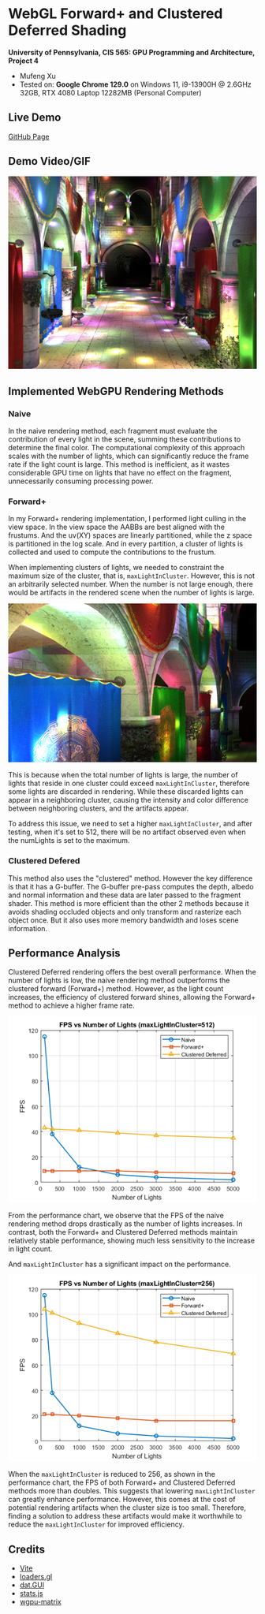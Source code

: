 WebGL Forward+ and Clustered Deferred Shading
======================

**University of Pennsylvania, CIS 565: GPU Programming and Architecture, Project 4**

* Mufeng Xu
* Tested on: **Google Chrome 129.0** on
  Windows 11, i9-13900H @ 2.6GHz 32GB, RTX 4080 Laptop 12282MB (Personal Computer)

## Live Demo

[GitHub Page](https://solemnwind.github.io/Project4-WebGPU-Forward-Plus-and-Clustered-Deferred/)

## Demo Video/GIF

[![](img/thumb.png)](img/sponza_demo.mp4)

## Implemented WebGPU Rendering Methods

### Naive

In the naive rendering method, each fragment must evaluate the contribution of every light in the scene, summing these contributions to determine the final color. The computational complexity of this approach scales with the number of lights, which can significantly reduce the frame rate if the light count is large. This method is inefficient, as it wastes considerable GPU time on lights that have no effect on the fragment, unnecessarily consuming processing power.

### Forward+

In my Forward+ rendering implementation, I performed light culling in the view space. 
In the view space the AABBs are best aligned with the frustums. 
And the uv(XY) spaces are linearly partitioned,
while the z space is partitioned in the log scale.
And in every partition, a cluster of lights is collected and used to compute the contributions 
to the frustum.

When implementing clusters of lights, we needed to constraint the maximum size
of the cluster, that is, `maxLightInCluster`.
However, this is not an arbitrarily selected number. When the number is not large enough,
there would be artifacts in the rendered scene when the number of lights is large.

![](img/artifacts.png)

This is because when the total number of lights is large, 
the number of lights that reside in one cluster could exceed `maxLightInCluster`, 
therefore some lights are discarded in rendering. While these discarded lights can 
appear in a neighboring cluster, causing the intensity and color difference between neighboring
clusters, and the artifacts appear.

To address this issue, we need to set a higher `maxLightInCluster`, and after testing,
when it's set to 512, there will be no artifact observed even when the numLights is set to 
the maximum.

### Clustered Defered

This method also uses the "clustered" method. However the key difference is that it has a 
G-buffer. The G-buffer pre-pass computes the depth, albedo and normal information and these
data are later passed to the fragment shader. This method is more efficient than the other 2 methods
because it avoids shading occluded objects and only transform and rasterize each object once.
But it also uses more memory bandwidth and loses scene information.


## Performance Analysis

Clustered Deferred rendering offers the best overall performance. When the number of lights is low, the naive rendering method outperforms the clustered forward (Forward+) method. However, as the light count increases, the efficiency of clustered forward shines, allowing the Forward+ method to achieve a higher frame rate.

![](img/perf.png)

From the performance chart, we observe that the FPS of the naive rendering method drops drastically as the number of lights increases. In contrast, both the Forward+ and Clustered Deferred methods maintain relatively stable performance, showing much less sensitivity to the increase in light count.

And `maxLightInCluster` has a significant impact on the performance.

![](img/perf_maxLight=256.png)

When the `maxLightInCluster` is reduced to 256, as shown in the performance chart, the FPS of both Forward+ and Clustered Deferred methods more than doubles. This suggests that lowering `maxLightInCluster` can greatly enhance performance. However, this comes at the cost of potential rendering artifacts when the cluster size is too small. Therefore, finding a solution to address these artifacts would make it worthwhile to reduce the `maxLightInCluster` for improved efficiency.

## Credits

- [Vite](https://vitejs.dev/)
- [loaders.gl](https://loaders.gl/)
- [dat.GUI](https://github.com/dataarts/dat.gui)
- [stats.js](https://github.com/mrdoob/stats.js)
- [wgpu-matrix](https://github.com/greggman/wgpu-matrix)
